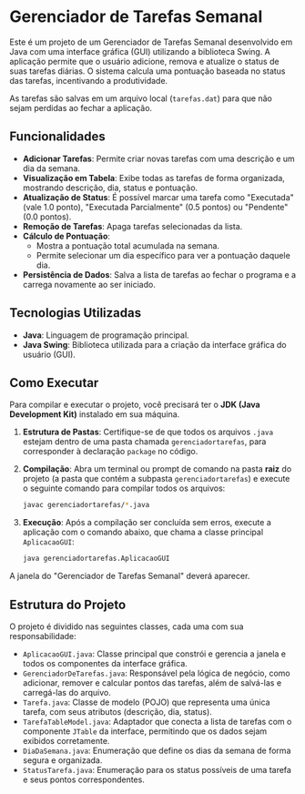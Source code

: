 # Gerenciador de Tarefas Semanal

Este é um projeto de um Gerenciador de Tarefas Semanal desenvolvido em Java com uma interface gráfica (GUI) utilizando a biblioteca Swing. A aplicação permite que o usuário adicione, remova e atualize o status de suas tarefas diárias. O sistema calcula uma pontuação baseada no status das tarefas, incentivando a produtividade.

As tarefas são salvas em um arquivo local (`tarefas.dat`) para que não sejam perdidas ao fechar a aplicação.

## Funcionalidades

  * **Adicionar Tarefas**: Permite criar novas tarefas com uma descrição e um dia da semana.
  * **Visualização em Tabela**: Exibe todas as tarefas de forma organizada, mostrando descrição, dia, status e pontuação.
  * **Atualização de Status**: É possível marcar uma tarefa como "Executada" (vale 1.0 ponto), "Executada Parcialmente" (0.5 pontos) ou "Pendente" (0.0 pontos).
  * **Remoção de Tarefas**: Apaga tarefas selecionadas da lista.
  * **Cálculo de Pontuação**:
      * Mostra a pontuação total acumulada na semana.
      * Permite selecionar um dia específico para ver a pontuação daquele dia.
  * **Persistência de Dados**: Salva a lista de tarefas ao fechar o programa e a carrega novamente ao ser iniciado.

## Tecnologias Utilizadas

  * **Java**: Linguagem de programação principal.
  * **Java Swing**: Biblioteca utilizada para a criação da interface gráfica do usuário (GUI).

## Como Executar

Para compilar e executar o projeto, você precisará ter o **JDK (Java Development Kit)** instalado em sua máquina.

1.  **Estrutura de Pastas**: Certifique-se de que todos os arquivos `.java` estejam dentro de uma pasta chamada `gerenciadortarefas`, para corresponder à declaração `package` no código.

2.  **Compilação**: Abra um terminal ou prompt de comando na pasta **raiz** do projeto (a pasta que contém a subpasta `gerenciadortarefas`) e execute o seguinte comando para compilar todos os arquivos:

    ```bash
    javac gerenciadortarefas/*.java
    ```

3.  **Execução**: Após a compilação ser concluída sem erros, execute a aplicação com o comando abaixo, que chama a classe principal `AplicacaoGUI`:

    ```bash
    java gerenciadortarefas.AplicacaoGUI
    ```

A janela do "Gerenciador de Tarefas Semanal" deverá aparecer.

## Estrutura do Projeto

O projeto é dividido nas seguintes classes, cada uma com sua responsabilidade:

  * `AplicacaoGUI.java`: Classe principal que constrói e gerencia a janela e todos os componentes da interface gráfica.
  * `GerenciadorDeTarefas.java`: Responsável pela lógica de negócio, como adicionar, remover e calcular pontos das tarefas, além de salvá-las e carregá-las do arquivo.
  * `Tarefa.java`: Classe de modelo (POJO) que representa uma única tarefa, com seus atributos (descrição, dia, status).
  * `TarefaTableModel.java`: Adaptador que conecta a lista de tarefas com o componente `JTable` da interface, permitindo que os dados sejam exibidos corretamente.
  * `DiaDaSemana.java`: Enumeração que define os dias da semana de forma segura e organizada.
  * `StatusTarefa.java`: Enumeração para os status possíveis de uma tarefa e seus pontos correspondentes.

